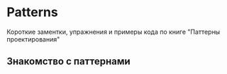 # Patterns
Короткие заментки, упражнения и примеры кода по книге "Паттерны проектирования"
## Знакомство с паттернами

